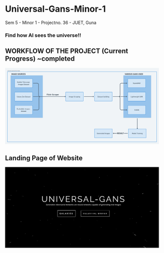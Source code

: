 # Universal-Gans-Minor-1
 Sem 5 - Minor 1 - Projectno. 36 - JUET, Guna
 
### Find how AI sees the universe!!



## WORKFLOW OF THE PROJECT (Current Progress) ~completed
![System Arch](https://github.com/tknishh/Universal-Gans-Minor-1/blob/main/presentation/report/System%20Architecture.png)



## Landing Page of Website
![HomePage](https://github.com/tknishh/Universal-Gans-Minor-1/blob/main/presentation/report/website.png)
